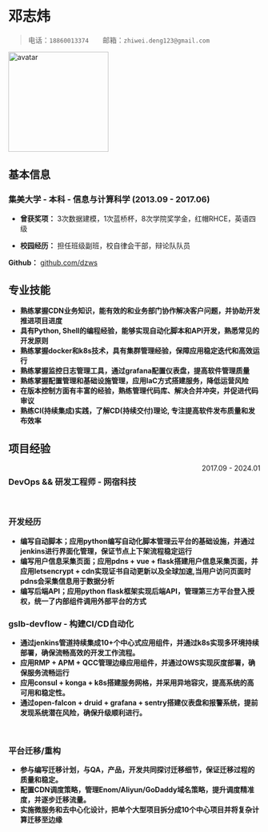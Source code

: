 # 邓志炜

> 电话：`18860013374`&emsp;&emsp;邮箱：`zhiwei.deng123@gmail.com`

<img src="https://avatars.githubusercontent.com/u/583231?v=4" alt="avatar" width="200" height="200">

## 基本信息

### 集美大学 - 本科 - 信息与计算科学 (2013.09 - 2017.06)

- **曾获奖项：** 3次数据建模，1次蓝桥杯，8次学院奖学金，红帽RHCE，英语四级

- **校园经历：** 担任班级副班，校自律会干部，辩论队队员

**Github：** [github.com/dzws](https://github.com/dzws)&ensp;

## 专业技能
- **熟练掌握CDN业务知识，能有效的和业务部门协作解决客户问题，并协助开发推进项目进度**
- **具有Python, Shell的编程经验，能够实现自动化脚本和API开发，熟悉常见的开发原则**
- **熟练掌握docker和k8s技术，具有集群管理经验，保障应用稳定迭代和高效运行**
- **熟练掌握监控日志管理工具，通过grafana配置仪表盘，提高软件管理质量**
- **熟练掌握配置管理和基础设施管理，应用IaC方式搭建服务，降低运营风险**
- **在版本控制方面有丰富的经验，熟练管理代码库、解决合并冲突，并促进代码审议**
- **熟练CI(持续集成)实践，了解CD(持续交付)理论, 专注提高软件发布质量和发布效率**

## 项目经验

<div style="display: flex; justify-content: space-between;">
    <h3>DevOps && 研发工程师 - 网宿科技</h3> <span style="text-align: right">2017.09 - 2024.01</span>
</div>
&nbsp;

### 开发经历
- **编写自动脚本；应用python编写自动化脚本管理云平台的基础设施，并通过jenkins进行界面化管理，保证节点上下架流程稳定运行**
- **编写用户信息采集页面；应用pdns + vue + flask搭建用户信息采集页面，并应用letsencrypt + cdn实现证书自动更新以及全球加速,当用户访问页面时pdns会采集信息用于数据分析**
- **编写后端API；应用python flask框架实现后端API，管理第三方平台登入授权，统一了内部组件调用外部平台的方式**

### gslb-devflow - 构建CI/CD自动化
- **通过jenkins管道持续集成10+个中心式应用组件，并通过k8s实现多环境持续部署，确保流畅高效的开发工作流程。**
- **应用RMP + APM + QCC管理边缘应用组件，并通过OWS实现灰度部署，确保服务流畅运行**
- **应用consul + konga + k8s搭建服务网格，并采用异地容灾，提高系统的高可用和稳定性。**
- **通过open-falcon + druid + grafana + sentry搭建仪表盘和报警系统，提前发现系统潜在风险，确保升级顺利进行。**

&nbsp;
### 平台迁移/重构
- **参与编写迁移计划，与QA，产品，开发共同探讨迁移细节，保证迁移过程的质量和稳定。**
- **配置CDN调度策略，管理Enom/Aliyun/GoDaddy域名策略，提升调度精准度，并逐步迁移流量。**
- **实施微服务和去中心化设计，把单个大型项目拆分成10个中心项目并将复杂计算迁移至边缘**

&nbsp;

